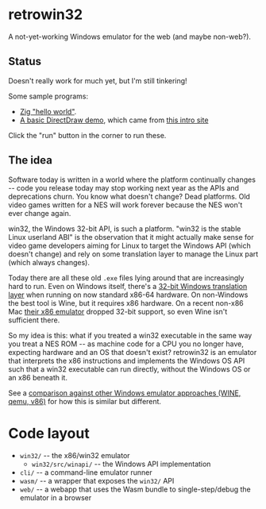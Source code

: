 # retrowin32

A not-yet-working Windows emulator for the web (and maybe non-web?).

## Status

Doesn't really work for much yet, but I'm still tinkering!

Some sample programs:

- [Zig "hello world"](https://evmar.github.io/retrowin32/?zig.exe).
- [A basic DirectDraw demo](https://evmar.github.io/retrowin32/?BasicDD.exe),
  which came from
  [this intro site](https://www.codeproject.com/Articles/2370/Introduction-to-DirectDraw-and-Surface-Blitting)

Click the "run" button in the corner to run these.

## The idea

Software today is written in a world where the platform continually changes --
code you release today may stop working next year as the APIs and deprecations
churn. You know what doesn't change? Dead platforms. Old video games written for
a NES will work forever because the NES won't ever change again.

win32, the Windows 32-bit API, is such a platform. "win32 is the stable Linux
userland ABI" is the observation that it might actually make sense for video
game developers aiming for Linux to target the Windows API (which doesn't
change) and rely on some translation layer to manage the Linux part (which
always changes).

Today there are all these old `.exe` files lying around that are increasingly
hard to run. Even on Windows itself, there's a
[32-bit Windows translation layer](https://en.wikipedia.org/wiki/WoW64) when
running on now standard x86-64 hardware. On non-Windows the best tool is Wine,
but it requires x86 hardware. On a recent non-x86 Mac
[their x86 emulator](https://en.wikipedia.org/wiki/Rosetta_(software)) dropped
32-bit support, so even Wine isn't sufficient there.

So my idea is this: what if you treated a win32 executable in the same way you
treat a NES ROM -- as machine code for a CPU you no longer have, expecting
hardware and an OS that doesn't exist? retrowin32 is an emulator that interprets
the x86 instructions and implements the Windows OS API such that a win32
executable can run directly, without the Windows OS or an x86 beneath it.

See a
[comparison against other Windows emulator approaches (WINE, qemu, v86)](doc/comparison.md)
for how this is similar but different.

# Code layout

- `win32/` -- the x86/win32 emulator
  - `win32/src/winapi/` -- the Windows API implementation
- `cli/` -- a command-line emulator runner
- `wasm/` -- a wrapper that exposes the `win32/` API
- `web/` -- a webapp that uses the Wasm bundle to single-step/debug the emulator
  in a browser
